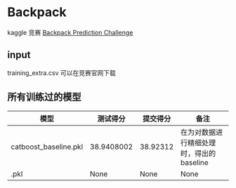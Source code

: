 # Backpack
kaggle 竞赛 [Backpack Prediction Challenge](https://www.kaggle.com/competitions/playground-series-s5e2/overview)
## input
training_extra.csv 可以在竞赛官网下载

## 所有训练过的模型
|模型      |测试得分   |提交得分   |备注      |
| -------- | -------- | -------- | -------- |
|catboost_baseline.pkl|38.9408002|38.92312|在为对数据进行精细处理时，得出的baseline|
|.pkl|None|None|None|